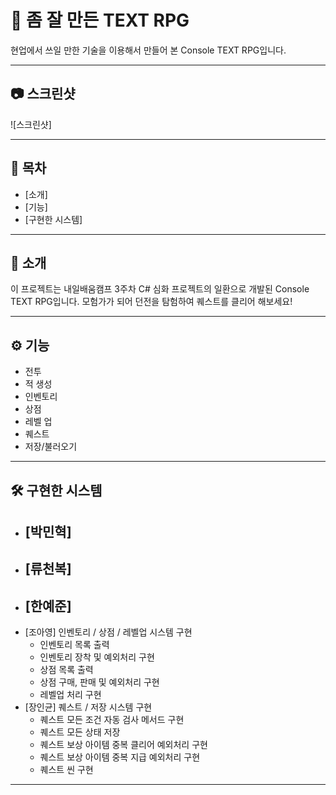 # 📌 좀 잘 만든 TEXT RPG

현업에서 쓰일 만한 기술을 이용해서 만들어 본 Console TEXT RPG입니다.

---

## 📷 스크린샷

![스크린샷]

---

## 📖 목차
- [소개]
- [기능]
- [구현한 시스템]

---

## 📌 소개

이 프로젝트는 내일배움캠프 3주차 C# 심화 프로젝트의 일환으로 개발된 Console TEXT RPG입니다.
모험가가 되어 던전을 탐험하여 퀘스트를 클리어 해보세요!

---

## ⚙️ 기능

- 전투
- 적 생성
- 인벤토리
- 상점
- 레벨 업
- 퀘스트
- 저장/불러오기

---

## 🛠️ 구현한 시스템
- [박민혁]
  - 
- [류천복]
  - 
- [한예준]
  - 
- [조아영] 인벤토리 / 상점 / 레벨업 시스템 구현
  - 인벤토리 목록 출력
  - 인벤토리 장착 및 예외처리 구현
  - 상점 목록 출력
  - 상점 구매, 판매 및 예외처리 구현
  - 레벨업 처리 구현
- [장인균] 퀘스트 / 저장 시스템 구현
  - 퀘스트 모든 조건 자동 검사 메서드 구현
  - 퀘스트 모든 상태 저장
  - 퀘스트 보상 아이템 중복 클리어 예외처리 구현
  - 퀘스트 보상 아이템 중복 지급 예외처리 구현
  - 퀘스트 씬 구현

---
